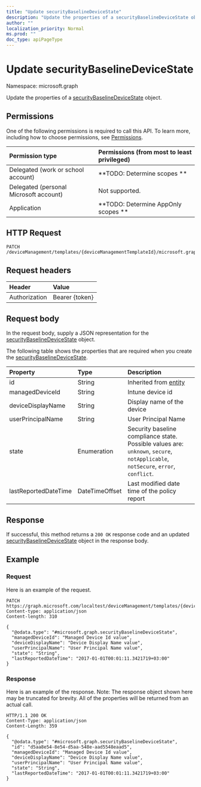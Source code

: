 ```yaml
---
title: "Update securityBaselineDeviceState"
description: "Update the properties of a securityBaselineDeviceState object."
author: ""
localization_priority: Normal
ms.prod: ""
doc_type: apiPageType
---
```


# Update securityBaselineDeviceState

Namespace: microsoft.graph

Update the properties of a [securityBaselineDeviceState](../resources/securitybaselinedevicestate.md) object.

## Permissions
One of the following permissions is required to call this API. To learn more, including how to choose permissions, see [Permissions](/concepts/permissions-reference.md).

|Permission type|Permissions (from most to least privileged)|
|:---|:---|
|Delegated (work or school account)|**TODO: Determine scopes **|
|Delegated (personal Microsoft account)|Not supported.|
|Application|**TODO: Determine AppOnly scopes **|

## HTTP Request
<!-- {
  "blockType": "ignored"
}
-->
``` http
PATCH /deviceManagement/templates/{deviceManagementTemplateId}/microsoft.graph.securityBaselineTemplate/deviceStates/{securityBaselineDeviceStateId}
```

## Request headers
|Header|Value|
|:---|:---|
|Authorization|Bearer {token}|

## Request body
In the request body, supply a JSON representation for the [securityBaselineDeviceState](../resources/securitybaselinedevicestate.md) object.

The following table shows the properties that are required when you create the [securityBaselineDeviceState](../resources/securitybaselinedevicestate.md).

|Property|Type|Description|
|:---|:---|:---|
|id|String| Inherited from [entity](../resources/entity.md)|
|managedDeviceId|String|Intune device id|
|deviceDisplayName|String|Display name of the device|
|userPrincipalName|String|User Principal Name|
|state|Enumeration|Security baseline compliance state. Possible values are: `unknown`, `secure`, `notApplicable`, `notSecure`, `error`, `conflict`.|
|lastReportedDateTime|DateTimeOffset|Last modified date time of the policy report|



## Response
If successful, this method returns a `200 OK` response code and an updated [securityBaselineDeviceState](../resources/securitybaselinedevicestate.md) object in the response body.

## Example

### Request
Here is an example of the request.
<!-- {
  "blockType": "request",
  "name": "update_securitybaselinedevicestate"
}
-->
``` http
PATCH https://graph.microsoft.com/localtest/deviceManagement/templates/{deviceManagementTemplateId}/microsoft.graph.securityBaselineTemplate/deviceStates/{securityBaselineDeviceStateId}
Content-type: application/json
Content-length: 310

{
  "@odata.type": "#microsoft.graph.securityBaselineDeviceState",
  "managedDeviceId": "Managed Device Id value",
  "deviceDisplayName": "Device Display Name value",
  "userPrincipalName": "User Principal Name value",
  "state": "String",
  "lastReportedDateTime": "2017-01-01T00:01:11.3421719+03:00"
}
```

### Response
Here is an example of the response. Note: The response object shown here may be truncated for brevity. All of the properties will be returned from an actual call.
<!-- {
  "blockType": "response",
  "truncated": true
}
-->
``` http
HTTP/1.1 200 OK
Content-Type: application/json
Content-Length: 359

{
  "@odata.type": "#microsoft.graph.securityBaselineDeviceState",
  "id": "d5aa8e54-8e54-d5aa-548e-aad5548eaad5",
  "managedDeviceId": "Managed Device Id value",
  "deviceDisplayName": "Device Display Name value",
  "userPrincipalName": "User Principal Name value",
  "state": "String",
  "lastReportedDateTime": "2017-01-01T00:01:11.3421719+03:00"
}
```

